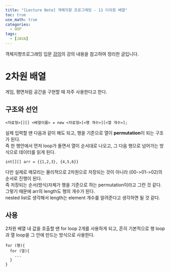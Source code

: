 ```yaml
---
title: "[Lecture Note] 객체지향 프로그래밍 - 11 다차원 배열"
toc: true
use_math: true
categories:
  - OOP
tags:
  - [JAVA]
---
```


객체지향프로그래밍 입문 [강의](https://www.inflearn.com/course/%EC%9E%90%EB%B0%94-%ED%94%84%EB%A1%9C%EA%B7%B8%EB%9E%98%EB%B0%8D-%EC%9E%85%EB%AC%B8/dashboard)의 강의 내용을 참고하여 정리한 글입니다.


# 2차원 배열

게임, 평면처럼 공간을 구현할 때 자주 사용한다고 한다.

## 구조와 선언

```
<자료형>[][] <배열이름> = new <자료형>[<행 개수>][<열 개수>];
```

실제 입력할 땐 다음과 같이 해도 되고, 행을 기준으로 열이 **permutation**이 되는 구조가 된다.<br>
즉 한 행안에서 먼저 loop가 돌면서 열이 순서대로 나오고, 그 다음 행으로 넘어가는 방식으로 데이터를 읽게 된다.

```
int[][] arr = {{1,2,3}, {4,5,6}}
```

다만 실제로 메모리는 물리적으로 2차원으로 저장되는 것이 아니라 (00->01->02)의 순서로 진행이 된다.<br>
즉 저장되는 순서(방식)자체가 행을 기준으로 하는 permutation이라고 그런 것 같다.<br>
그렇기 때문에 arr의 length도 행의 개수가 된다. <br>
nested list로 생각해서 length는 element 개수를 알려준다고 생각하면 될 것 같다.

## 사용

2차원 배열 내 값을 호출할 땐 for loop 2개를 사용하게 되고, 흔히 기본적으로 행 loop과 열 loop을 그 안에 만드는 방식으로 사용한다.

```
for (행){
  for (열){
    ...
  }
}
```




